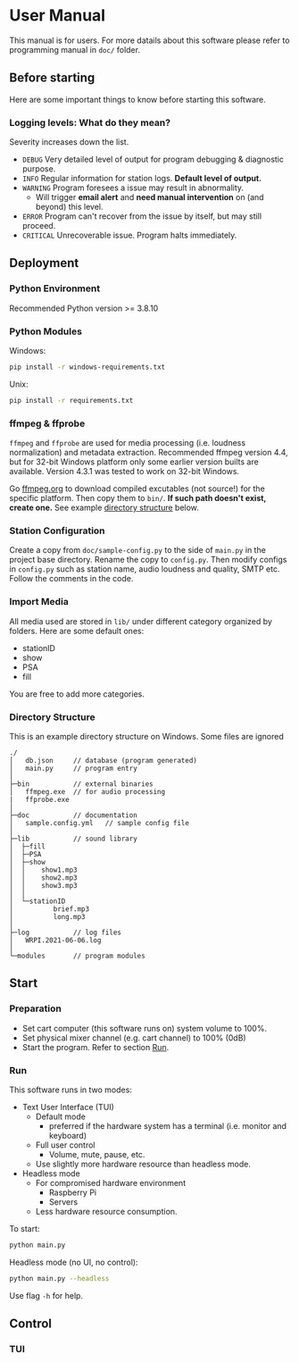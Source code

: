 # User Manual

This manual is for users. For more datails about this software please refer to programming manual in `doc/` folder.

## Before starting

Here are some important things to know before starting this software.

### Logging levels: What do they mean?

Severity increases down the list.

- `DEBUG` Very detailed level of output for program debugging & diagnostic purpose.
- `INFO` Regular information for station logs. **Default level of output.**
- `WARNING` Program foresees a issue may result in abnormality. 
  - Will trigger **email alert** and **need manual intervention** on (and beyond) this level.
- `ERROR` Program can't recover from the issue by itself, but may still proceed.
- `CRITICAL` Unrecoverable issue. Program halts immediately.

## Deployment

### Python Environment

Recommended Python version >= 3.8.10

### Python Modules

Windows:

```bash
pip install -r windows-requirements.txt
```

Unix:

```bash
pip install -r requirements.txt
```

### ffmpeg & ffprobe

`ffmpeg` and `ffprobe` are used for media processing (i.e. loudness normalization) and metadata extraction. Recommended ffmpeg version 4.4, but for 32-bit Windows platform only some earlier version builts are available. Version 4.3.1 was tested to work on 32-bit Windows.

Go [ffmpeg.org](http://ffmpeg.org/download.html) to download compiled excutables (not source!) for the specific platform. Then copy them to `bin/`. **If such path doesn't exist, create one.** See example [directory structure](#Directory-Structure) below. 

### Station Configuration

Create a copy from `doc/sample-config.py` to the side of `main.py` in the project base directory. Rename the copy to `config.py`. Then modify configs in `config.py` such as station name, audio loudness and quality, SMTP etc. Follow the comments in the code.

### Import Media

All media used are stored in `lib/` under different category organized by folders. Here are some default ones:

- stationID
- show
- PSA
- fill

You are free to add more categories.

### Directory Structure

This is an example directory structure on Windows. Some files are ignored 

```text
./
│   db.json     // database (program generated)
│   main.py     // program entry
│
├─bin           // external binaries
│   ffmpeg.exe  // for audio processing
|   ffprobe.exe
│
├─doc           // documentation
│   sample.config.yml   // sample config file
│
├─lib           // sound library
│  ├─fill
│  ├─PSA
│  ├─show
│  │    show1.mp3
│  │    show2.mp3
│  │    show3.mp3
│  │
│  └─stationID
│          brief.mp3
│          long.mp3
│
├─log           // log files
│   WRPI.2021-06-06.log
│
└─modules       // program modules
```

## Start

### Preparation

- Set cart computer (this software runs on) system volume to 100%.
- Set physical mixer channel (e.g. cart channel) to 100% (0dB)
- Start the program. Refer to section [Run](#Run).

### Run

This software runs in two modes:

- Text User Interface (TUI)
  - Default mode
    - preferred if the hardware system has a terminal (i.e. monitor and keyboard) 
  - Full user control
    - Volume, mute, pause, etc.
  - Use slightly more hardware resource than headless mode.
- Headless mode
  - For compromised hardware environment
    - Raspberry Pi
    - Servers
  - Less hardware resource consumption.

To start:

```bash
python main.py
```

Headless mode (no UI, no control):
```bash
python main.py --headless
```

Use flag `-h` for help.

## Control

### TUI

                

